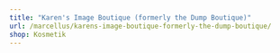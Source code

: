 ```yaml
---
title: "Karen's Image Boutique (formerly the Dump Boutique)"
url: /marcellus/karens-image-boutique-formerly-the-dump-boutique/
shop: Kosmetik
---
```

